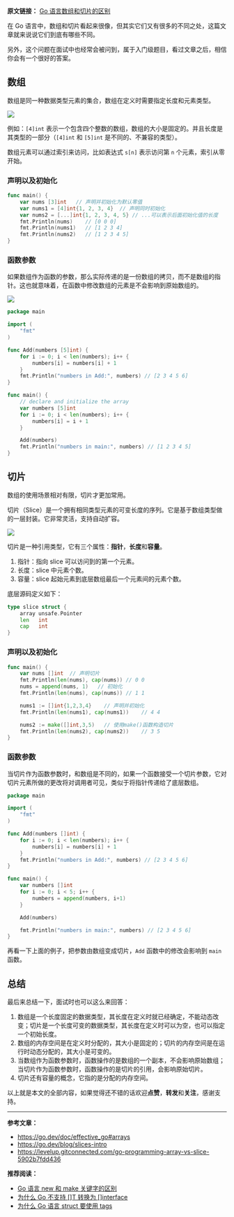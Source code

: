**原文链接：** [Go 语言数组和切片的区别](https://mp.weixin.qq.com/s/esaAmAdmV4w3_qjtAzTr4A)

在 Go 语言中，数组和切片看起来很像，但其实它们又有很多的不同之处，这篇文章就来说说它们到底有哪些不同。

另外，这个问题在面试中也经常会被问到，属于入门级题目，看过文章之后，相信你会有一个很好的答案。

## 数组

数组是同一种数据类型元素的集合，数组在定义时需要指定长度和元素类型。

![](https://cdn.jsdelivr.net/gh/yongxinz/picb@main/data/array.png)

例如：`[4]int` 表示一个包含四个整数的数组，数组的大小是固定的。并且长度是其类型的一部分（`[4]int` 和 `[5]int` 是不同的、不兼容的类型）。

数组元素可以通过索引来访问，比如表达式 `s[n]` 表示访问第 `n` 个元素，索引从零开始。

### 声明以及初始化

```go
func main() {
    var nums [3]int   // 声明并初始化为默认零值
    var nums1 = [4]int{1, 2, 3, 4}  // 声明同时初始化
    var nums2 = [...]int{1, 2, 3, 4, 5} // ...可以表示后面初始化值的长度
    fmt.Println(nums)    // [0 0 0]
    fmt.Println(nums1)   // [1 2 3 4]
    fmt.Println(nums2)   // [1 2 3 4 5]
}
```

### 函数参数

如果数组作为函数的参数，那么实际传递的是一份数组的拷贝，而不是数组的指针。这也就意味着，在函数中修改数组的元素是不会影响到原始数组的。

![](https://cdn.jsdelivr.net/gh/yongxinz/picb@main/data/arrayparams.png)

```go
package main

import (
    "fmt"
)

func Add(numbers [5]int) {
    for i := 0; i < len(numbers); i++ {
        numbers[i] = numbers[i] + 1
    }
    fmt.Println("numbers in Add:", numbers) // [2 3 4 5 6]
}

func main() {
    // declare and initialize the array
    var numbers [5]int
    for i := 0; i < len(numbers); i++ {
        numbers[i] = i + 1
    }

    Add(numbers)
    fmt.Println("numbers in main:", numbers) // [1 2 3 4 5]
}
```

## 切片

数组的使用场景相对有限，切片才更加常用。

切片（Slice）是一个拥有相同类型元素的可变长度的序列。它是基于数组类型做的一层封装。它非常灵活，支持自动扩容。

![](https://cdn.jsdelivr.net/gh/yongxinz/picb@main/data/slice.png)

切片是一种引用类型，它有三个属性：**指针**，**长度**和**容量**。

1. 指针：指向 slice 可以访问到的第一个元素。
2. 长度：slice 中元素个数。
3. 容量：slice 起始元素到底层数组最后一个元素间的元素个数。

底层源码定义如下：

```go
type slice struct {
    array unsafe.Pointer
    len   int
    cap   int
}
```

### 声明以及初始化

```go
func main() {
    var nums []int  // 声明切片
    fmt.Println(len(nums), cap(nums)) // 0 0
    nums = append(nums, 1)   // 初始化
    fmt.Println(len(nums), cap(nums)) // 1 1

    nums1 := []int{1,2,3,4}    // 声明并初始化
    fmt.Println(len(nums1), cap(nums1))    // 4 4

    nums2 := make([]int,3,5)   // 使用make()函数构造切片
    fmt.Println(len(nums2), cap(nums2))    // 3 5
}
```

### 函数参数

当切片作为函数参数时，和数组是不同的，如果一个函数接受一个切片参数，它对切片元素所做的更改将对调用者可见，类似于将指针传递给了底层数组。

```go
package main

import (
    "fmt"
)

func Add(numbers []int) {
    for i := 0; i < len(numbers); i++ {
        numbers[i] = numbers[i] + 1
    }
    fmt.Println("numbers in Add:", numbers) // [2 3 4 5 6]
}

func main() {
    var numbers []int
    for i := 0; i < 5; i++ {
        numbers = append(numbers, i+1)
    }

    Add(numbers)

    fmt.Println("numbers in main:", numbers) // [2 3 4 5 6]
}
```

再看一下上面的例子，把参数由数组变成切片，`Add` 函数中的修改会影响到 `main` 函数。

## 总结

最后来总结一下，面试时也可以这么来回答：

1. 数组是一个长度固定的数据类型，其长度在定义时就已经确定，不能动态改变；切片是一个长度可变的数据类型，其长度在定义时可以为空，也可以指定一个初始长度。
2. 数组的内存空间是在定义时分配的，其大小是固定的；切片的内存空间是在运行时动态分配的，其大小是可变的。
3. 当数组作为函数参数时，函数操作的是数组的一个副本，不会影响原始数组；当切片作为函数参数时，函数操作的是切片的引用，会影响原始切片。
4. 切片还有容量的概念，它指的是分配的内存空间。

以上就是本文的全部内容，如果觉得还不错的话欢迎**点赞**，**转发**和**关注**，感谢支持。

***

**参考文章：**

- https://go.dev/doc/effective_go#arrays
- https://go.dev/blog/slices-intro
- https://levelup.gitconnected.com/go-programming-array-vs-slice-5902b7fdd436

**推荐阅读：**

- [Go 语言 new 和 make 关键字的区别](https://mp.weixin.qq.com/s/NBDkI3roHgNgW1iW4e_6cA)
- [为什么 Go 不支持 []T 转换为 []interface](https://mp.weixin.qq.com/s/cwDEgnicK4jkuNpzulU2bw)
- [为什么 Go 语言 struct 要使用 tags](https://mp.weixin.qq.com/s/L7-TJ-CzYfuVrIBWP7Ebaw)